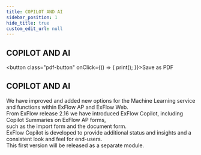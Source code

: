 ```yaml
---
title: COPILOT AND AI 
sidebar_position: 1
hide_title: true
custom_edit_url: null
---
```

## COPILOT AND AI  
<button class="pdf-button" onClick={() => { print(); }}>Save as PDF</button>

## COPILOT AND AI 
We have improved and added new options for the Machine Learning service and functions within ExFlow AP and ExFlow Web.<br/>
From ExFlow release 2.16 we have introduced ExFlow Copilot, including Copilot Summaries on ExFlow AP forms,<br/> 
such as the import form and the document form.<br/>
ExFlow Copilot is developed to provide additional status and insights and a consistent look and feel for end-users.<br/>
This first version will be released as a separate module.<br/>
